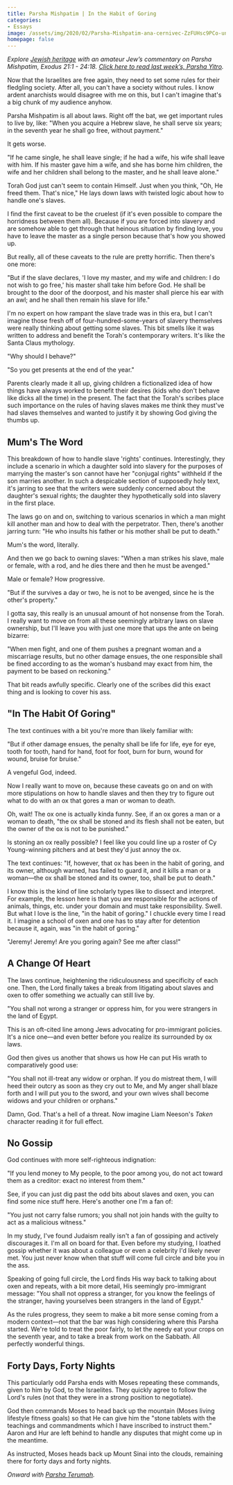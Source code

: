 ```yaml
---
title: Parsha Mishpatim | In the Habit of Goring
categories:
- Essays
image: /assets/img/2020/02/Parsha-Mishpatim-ana-cernivec-ZzFUHsc9PCo-unsplash.jpg
homepage: false
---
```



_Explore [Jewish heritage](https://withoutapath.com/jewish-heritage/) with an amateur Jew’s commentary on Parsha Mishpatim, Exodus 21:1 - 24:18. [Click here to read last week’s, Parsha Yitro](https://withoutapath.com/parsha-yitro/)._

Now that the Israelites are free again, they need to set some rules for their fledgling society. After all, you can't have a society without rules. I know ardent anarchists would disagree with me on this, but I can't imagine that's a big chunk of my audience anyhow.

Parsha Mishpatim is all about laws. Right off the bat, we get important rules to live by, like: "When you acquire a Hebrew slave, he shall serve six years; in the seventh year he shall go free, without payment."

It gets worse.

<!-- more -->

"If he came single, he shall leave single; if he had a wife, his wife shall leave with him. If his master gave him a wife, and she has borne him children, the wife and her children shall belong to the master, and he shall leave alone."

Torah God just can't seem to contain Himself. Just when you think, "Oh, He freed them. That's nice," He lays down laws with twisted logic about how to handle one's slaves. 

I find the first caveat to be the cruelest (if it's even possible to compare the horridness between them all). Because if you are forced into slavery and are somehow able to get through that heinous situation by finding love, you have to leave the master as a single person because that's how you showed up.

But really, all of these caveats to the rule are pretty horrific. Then there's one more:

"But if the slave declares, 'I love my master, and my wife and children: I do not wish to go free,' his master shall take him before God. He shall be brought to the door of the doorpost, and his master shall pierce his ear with an awl; and he shall then remain his slave for life."

I'm no expert on how rampant the slave trade was in this era, but I can't imagine those fresh off of four-hundred-some-years of slavery themselves were really thinking about getting some slaves. This bit smells like it was written to address and benefit the Torah's contemporary writers. It's like the Santa Claus mythology. 

"Why should I behave?"

"So you get presents at the end of the year."

Parents clearly made it all up, giving children a fictionalized idea of how things have always worked to benefit their desires (kids who don't behave like dicks all the time) in the present. The fact that the Torah's scribes place such importance on the rules of having slaves makes me think they must've had slaves themselves and wanted to justify it by showing God giving the thumbs up.

## Mum's The Word

This breakdown of how to handle slave 'rights' continues. Interestingly, they include a scenario in which a daughter sold into slavery for the purposes of marrying the master's son cannot have her "conjugal rights" withheld if the son marries another. In such a despicable section of supposedly holy text, it's jarring to see that the writers were suddenly concerned about the daughter's sexual rights; the daughter they hypothetically sold into slavery in the first place.

The laws go on and on, switching to various scenarios in which a man might kill another man and how to deal with the perpetrator. Then, there's another jarring turn: "He who insults his father or his mother shall be put to death."

Mum's the word, literally.

And then we go back to owning slaves: "When a man strikes his slave, male or female, with a rod, and he dies there and then he must be avenged."

Male or female? How progressive.

"But if the survives a day or two, he is not to be avenged, since he is the other's property."

I gotta say, this really is an unusual amount of hot nonsense from the Torah. I really want to move on from all these seemingly arbitrary laws on slave ownership, but I'll leave you with just one more that ups the ante on being bizarre:

"When men fight, and one of them pushes a pregnant woman and a miscarriage results, but no other damage ensues, the one responsible shall be fined according to as the woman's husband may exact from him, the payment to be based on reckoning."

That bit reads awfully specific. Clearly one of the scribes did this exact thing and is looking to cover his ass.

## "In The Habit Of Goring"

The text continues with a bit you're more than likely familiar with:

"But if other damage ensues, the penalty shall be life for life, eye for eye, tooth for tooth, hand for hand, foot for foot, burn for burn, wound for wound, bruise for bruise."

A vengeful God, indeed.

Now I really want to move on, because these caveats go on and on with more stipulations on how to handle slaves and then they try to figure out what to do with an ox that gores a man or woman to death.

Oh, wait! The ox one is actually kinda funny. See, if an ox gores a man or a woman to death, "the ox shall be stoned and its flesh shall not be eaten, but the owner of the ox is not to be punished."

Is stoning an ox really possible? I feel like you could line up a roster of Cy Young-winning pitchers and at best they'd just annoy the ox.

The text continues: "If, however, that ox has been in the habit of goring, and its owner, although warned, has failed to guard it, and it kills a man or a woman––the ox shall be stoned and its owner, too, shall be put to death."

I know this is the kind of line scholarly types like to dissect and interpret. For example, the lesson here is that you are responsible for the actions of animals, things, etc. under your domain and must take responsibility. Swell. But what I love is the line, "in the habit of goring." I chuckle every time I read it. I imagine a school of oxen and one has to stay after for detention because it, again, was "in the habit of goring."

"Jeremy! Jeremy! Are you goring again? See me after class!"

## A Change Of Heart

The laws continue, heightening the ridiculousness and specificity of each one. Then, the Lord finally takes a break from litigating about slaves and oxen to offer something we actually can still live by.

"You shall not wrong a stranger or oppress him, for you were strangers in the land of Egypt.

This is an oft-cited line among Jews advocating for pro-immigrant policies. It's a nice one––and even better before you realize its surrounded by ox laws.

God then gives us another that shows us how He can put His wrath to comparatively good use:

"You shall not ill-treat any widow or orphan. If you do mistreat them, I will heed their outcry as soon as they cry out to Me, and My anger shall blaze forth and I will put you to the sword, and your own wives shall become widows and your children or orphans."

Damn, God. That's a hell of a threat. Now imagine Liam Neeson's _Taken_ character reading it for full effect.

## No Gossip

God continues with more self-righteous indignation:

"If you lend money to My people, to the poor among you, do not act toward them as a creditor: exact no interest from them."

See, if you can just dig past the odd bits about slaves and oxen, you can find some nice stuff here. Here's another one I'm a fan of:

"You just not carry false rumors; you shall not join hands with the guilty to act as a malicious witness."

In my study, I've found Judaism really isn't a fan of gossiping and actively discourages it. I'm all on board for that. Even before my studying, I loathed gossip whether it was about a colleague or even a celebrity I'd likely never met. You just never know when that stuff will come full circle and bite you in the ass.

Speaking of going full circle, the Lord finds His way back to talking about oxen and repeats, with a bit more detail, His seemingly pro-immigrant message: "You shall not oppress a stranger, for you know the feelings of the stranger, having yourselves been strangers in the land of Egypt."

As the rules progress, they seem to make a bit more sense coming from a modern context––not that the bar was high considering where this Parsha started. We're told to treat the poor fairly, to let the needy eat your crops on the seventh year, and to take a break from work on the Sabbath. All perfectly wonderful things.

## Forty Days, Forty Nights

This particularly odd Parsha ends with Moses repeating these commands, given to him by God, to the Israelites. They quickly agree to follow the Lord's rules (not that they were in a strong position to negotiate).

God then commands Moses to head back up the mountain (Moses living lifestyle fitness goals) so that He can give him the "stone tablets with the teachings and commandments which I have inscribed to instruct them." Aaron and Hur are left behind to handle any disputes that might come up in the meantime.

As instructed, Moses heads back up Mount Sinai into the clouds, remaining there for forty days and forty nights.

_Onward with [Parsha Terumah](https://withoutapath.com/parsha-terumah/)._

